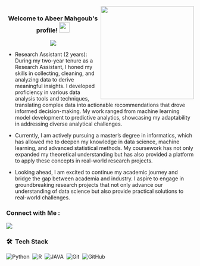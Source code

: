 
<img width="250" align="right" src="[https://www.bing.com/images/search?view=detailV2&ccid=dyn06%2fXd&id=A956B0EFB4D5BF61C76E63A3DF6DAD2ECAC11FFD&thid=OIP.dyn06_XdPWdU3uDtWDfvdwHaFQ&mediaurl=https%3a%2f%2fblog.imarticus.org%2fwp-content%2fuploads%2f2020%2f10%2fdsk.gif&cdnurl=https%3a%2f%2fth.bing.com%2fth%2fid%2fR.7729f4ebf5dd3d6754dee0ed5837ef77%3frik%3d%252fR%252fByi6tbd%252bjYw%26pid%3dImgRaw%26r%3d0&exph=804&expw=1134&q=data+scientist+gif&simid=608025588679444224&FORM=IRPRST&ck=D5404E7A2E88B7720451C04A8EF8F9C5&selectedIndex=0&itb=0&idpp=overlayview&ajaxhist=0&ajaxserp=0](https://camo.githubusercontent.com/061416adcf674be9d9011dcdff394fd9d3cbb5b0177622bbf4706da962d142c6/68747470733a2f2f6469676974616c63726561746976656d696e642e636f6d2f77702d636f6e74656e742f75706c6f6164732f323032312f30362f416e616c79746963735f616d705f446174615f536369656e63652e676966)">

<h3 align="center">
  Welcome to Abeer Mahgoub's profile!
  <img src="https://media.giphy.com/media/hvRJCLFzcasrR4ia7z/giphy.gif" width="28">
</h3>

<!-- Typing SVG by DenverCoder1 - https://github.com/DenverCoder1/readme-typing-svg -->
<p align="center">
  <a href="https://github.com/DenverCoder1/readme-typing-svg"><img src="https://readme-typing-svg.herokuapp.com/?lines=Full-stack%20web%20developer;Always%20learning%20new%20things&font=Fira%20Code&center=true&width=440&height=45&color=f75c7e&vCenter=true&size=22"></a>
</p> 

- Research Assistant (2 years): During my two-year tenure as a Research Assistant, I honed my skills in collecting, cleaning, and analyzing data to derive meaningful insights. I developed proficiency in various data analysis tools and techniques, translating complex data into actionable recommendations that drove informed decision-making. My work ranged from machine learning model development to predictive analytics, showcasing my adaptability in addressing diverse analytical challenges.

- Currently, I am actively pursuing a master’s degree in informatics, which has allowed me to deepen my knowledge in data science, machine learning, and advanced statistical methods. My coursework has not only expanded my theoretical understanding but has also provided a platform to apply these concepts in real-world research projects.

- Looking ahead, I am excited to continue my academic journey and bridge the gap between academia and industry. I aspire to engage in groundbreaking research projects that not only advance our understanding of data science but also provide practical solutions to real-world challenges.


### Connect with Me :

<a href="https://www.linkedin.com/in/abeermahgoub/" target="_blank"><img src="https://img.shields.io/badge/-Abeer%20Mahgoub-0077B5?style=for-the-badge&logo=Linkedin&logoColor=white"/></a>



### 🛠 &nbsp;Tech Stack
![Python](https://img.shields.io/badge/-Python%20-05122A?style=flat&logo=python)&nbsp;
![R](https://img.shields.io/badge/-R-05122A?style=flat&logo=R)&nbsp;
![JAVA](https://img.shields.io/badge/-JAVA-05122A?style=flat&logo=JAVA)&nbsp;
![Git](https://img.shields.io/badge/-Git-05122A?style=flat&logo=git)&nbsp;
![GitHub](https://img.shields.io/badge/-GitHub-05122A?style=flat&logo=github)&nbsp;





